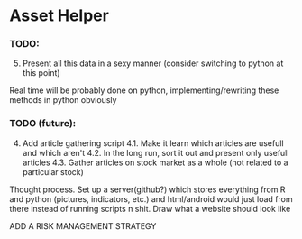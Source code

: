 # Asset Helper

### TODO: 

5. Present all this data in a sexy manner (consider switching to python at this point)

Real time will be probably done on python, implementing/rewriting these methods in python obviously

### TODO (future):
4. Add article gathering script
	4.1. Make it learn which articles are usefull and which aren't
	4.2. In the long run, sort it out and present only usefull articles
	4.3. Gather articles on stock market as a whole (not related to a particular stock)
	
	
Thought process. Set up a server(github?) which stores everything from R and python (pictures, indicators, etc.) and html/android would just load from there instead of running scripts n shit.
Draw what a website should look like

ADD A RISK MANAGEMENT STRATEGY
